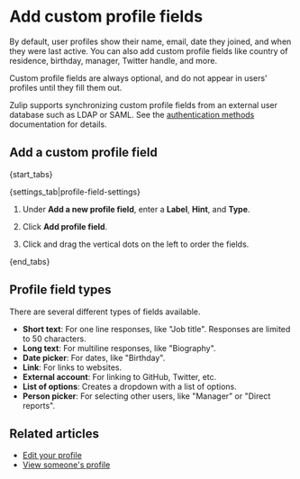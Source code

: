 # Add custom profile fields

By default, user profiles show their name, email, date they joined, and when
they were last active. You can also add custom profile fields like country
of residence, birthday, manager, Twitter handle, and more.

Custom profile fields are always optional, and do not appear in users'
profiles until they fill them out.

Zulip supports synchronizing custom profile fields from an external
user database such as LDAP or SAML. See the [authentication
methods][authentication-production] documentation for details.

## Add a custom profile field

{start_tabs}

{settings_tab|profile-field-settings}

1. Under **Add a new profile field**, enter a **Label**, **Hint**, and **Type**.

1. Click **Add profile field**.

1. Click and drag the vertical dots on the left to order the fields.

{end_tabs}

## Profile field types

There are several different types of fields available.

* **Short text**: For one line responses, like
    "Job title". Responses are limited to 50 characters.
* **Long text**: For multiline responses, like "Biography".
* **Date picker**: For dates, like "Birthday".
* **Link**: For links to websites.
* **External account**: For linking to GitHub, Twitter, etc.
* **List of options**: Creates a dropdown with a list of options.
* **Person picker**: For selecting other users, like "Manager" or
    "Direct reports".

## Related articles

* [Edit your profile](/help/edit-your-profile)
* [View someone's profile](/help/view-someones-profile)

[authentication-production]: https://zulip.readthedocs.io/en/latest/production/authentication-methods.html
